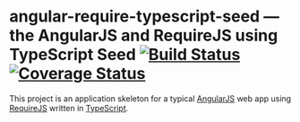 # angular-require-typescript-seed — the AngularJS and RequireJS using TypeScript Seed [![Build Status](https://travis-ci.org/gregoranders/arts.svg?branch=master)](https://travis-ci.org/gregoranders/arts) [![Coverage Status](https://coveralls.io/repos/gregoranders/arts/badge.svg)](https://coveralls.io/r/gregoranders/arts)

This project is an application skeleton for a typical [AngularJS](http://angularjs.org/) web app
using [RequireJS](http://requirejs.org/) written in [TypeScript](http://www.typescriptlang.org/).